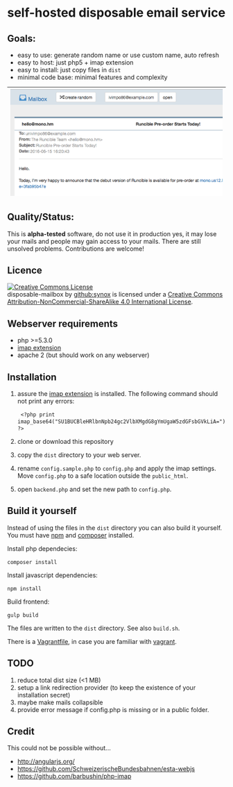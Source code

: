 # self-hosted disposable email service

## Goals:
 * easy to use: generate random name or use custom name, auto refresh
 * easy to host: just php5 + imap extension
 * easy to install: just copy files in `dist`
 * minimal code base: minimal features and complexity

| ![Screenshot](screenshot.png)        | 
| ------------- | 


## Quality/Status:
This is **alpha-tested** software, do not use it in production yes, it may lose your mails and people may gain access to your mails. There are still unsolved problems. Contributions are welcome!

## Licence
<a rel="license" href="http://creativecommons.org/licenses/by-nc-sa/4.0/"><img alt="Creative Commons License" style="border-width:0" src="https://i.creativecommons.org/l/by-nc-sa/4.0/88x31.png" /></a><br /><span xmlns:dct="http://purl.org/dc/terms/" property="dct:title">disposable-mailbox</span> by <a xmlns:cc="http://creativecommons.org/ns#" href="https://github.com/synox/disposable-mailbox" property="cc:attributionName" rel="cc:attributionURL">github:synox</a> is licensed under a <a rel="license" href="http://creativecommons.org/licenses/by-nc-sa/4.0/">Creative Commons Attribution-NonCommercial-ShareAlike 4.0 International License</a>.

## Webserver requirements

* php >=5.3.0
* [imap extension](http://php.net/manual/book.imap.php)
* apache 2 (but should work on any webserver)

## Installation

1. assure the [imap extension](http://php.net/manual/book.imap.php) is installed. The following command should not print any errors:

        <?php print imap_base64("SU1BUCBleHRlbnNpb24gc2VlbXMgdG8gYmUgaW5zdGFsbGVkLiA="); ?>

2. clone or download this repository
3. copy the `dist` directory to your web server.
4. rename `config.sample.php` to `config.php` and apply the imap settings. Move `config.php` to a safe location outside the `public_html`.
5. open `backend.php` and set the new path to `config.php`.


## Build it yourself
Instead of using the files in the `dist` directory you can also build it yourself. You must have [npm](https://docs.npmjs.com/cli/install) and [composer](https://getcomposer.org/download/) installed.

Install php dependecies:

    composer install

Install javascript dependencies:

    npm install

Build frontend:

    gulp build

The files are written to the `dist` directory. See also `build.sh`.

There is a [Vagrantfile](Vagrantfile), in case you are familiar  with [vagrant](https://www.vagrantup.com/).

## TODO
 1. reduce total dist size (<1 MB)
 1. setup a link redirection provider (to keep the existence of your installation secret)
 1. maybe make mails collapsible
 1. provide error message if config.php is missing or in a public folder. 
 
## Credit

This could not be possible without...

 * http://angularjs.org/
 * https://github.com/SchweizerischeBundesbahnen/esta-webjs
 * https://github.com/barbushin/php-imap
